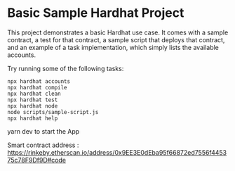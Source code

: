 # Basic Sample Hardhat Project

This project demonstrates a basic Hardhat use case. It comes with a sample contract, a test for that contract, a sample script that deploys that contract, and an example of a task implementation, which simply lists the available accounts.

Try running some of the following tasks:

```shell
npx hardhat accounts
npx hardhat compile
npx hardhat clean
npx hardhat test
npx hardhat node
node scripts/sample-script.js
npx hardhat help
```

yarn dev to start the App

Smart contract address : https://rinkeby.etherscan.io/address/0x9EE3E0dEba95f66872ed7556f445375c78F9Df9D#code